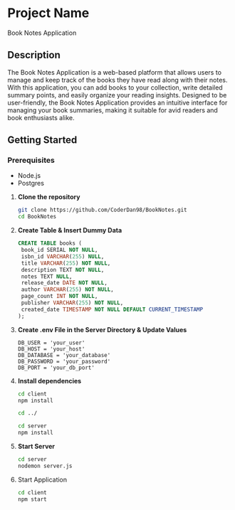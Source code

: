# Project Name

Book Notes Application

## Description

The Book Notes Application is a web-based platform that allows users to manage and keep track of the books they have read along with their notes. With this application, you can add books to your collection, write detailed summary points, and easily organize your reading insights. Designed to be user-friendly, the Book Notes Application provides an intuitive interface for managing your book summaries, making it suitable for avid readers and book enthusiasts alike.

## Getting Started

### Prerequisites

- Node.js
- Postgres

1. **Clone the repository**

   ```bash
   git clone https://github.com/CoderDan98/BookNotes.git
   cd BookNotes
   ```

2. **Create Table & Insert Dummy Data**

   ```sql
   CREATE TABLE books (
    book_id SERIAL NOT NULL,
    isbn_id VARCHAR(255) NULL,
    title VARCHAR(255) NOT NULL,
    description TEXT NOT NULL,
    notes TEXT NULL,
    release_date DATE NOT NULL,
    author VARCHAR(255) NOT NULL,
    page_count INT NOT NULL,
    publisher VARCHAR(255) NOT NULL,
    created_date TIMESTAMP NOT NULL DEFAULT CURRENT_TIMESTAMP
   );
   ```

3. **Create .env File in the Server Directory & Update Values**

   ```plaintext
   DB_USER = 'your_user'
   DB_HOST = 'your_host'
   DB_DATABASE = 'your_database'
   DB_PASSWORD = 'your_password'
   DB_PORT = 'your_db_port'
   ```

4. **Install dependencies**

   ```bash
   cd client
   npm install

   cd ../

   cd server
   npm install
   ```

5. **Start Server**

   ```bash
   cd server
   nodemon server.js
   ```

6. Start Application

   ```bash
   cd client
   npm start
   ```
